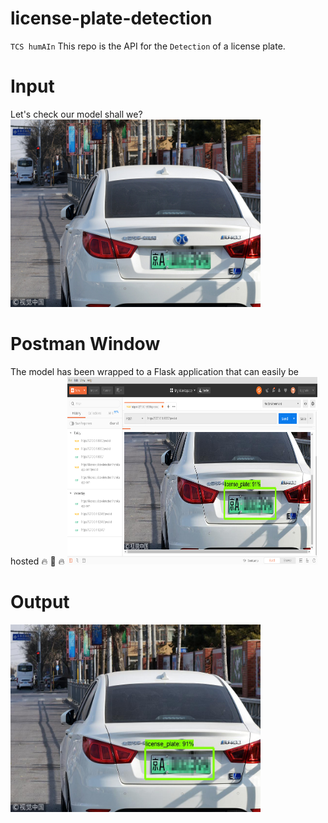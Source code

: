 # license-plate-detection
`TCS humAIn`
This repo is the API for the `Detection` of a license plate.
# Input
Let's check our model shall we?<br>
<img src="check.jpg" height=300 width=400>

# Postman Window
The model has been wrapped to a Flask application that can easily be hosted :fire: :raised_hands: :fire: 
<img src="Screenshot.png" height=300 width=400>

# Output
<img src="Flask.jpg" height=300 width=400>
